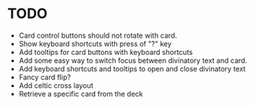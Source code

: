 # TODO

* Card control buttons should not rotate with card.
* Show keyboard shortcuts with press of "?" key
* Add tooltips for card buttons with keyboard shortcuts
* Add some easy way to switch focus between divinatory text and card.
* Add keyboard shortcuts and tooltips to open and close divinatory text
* Fancy card flip?
* Add celtic cross layout
* Retrieve a specific card from the deck